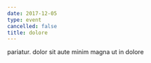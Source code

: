 ```yaml
---
date: 2017-12-05
type: event
cancelled: false
title: dolore
---
```

pariatur. dolor sit aute minim magna ut in dolore